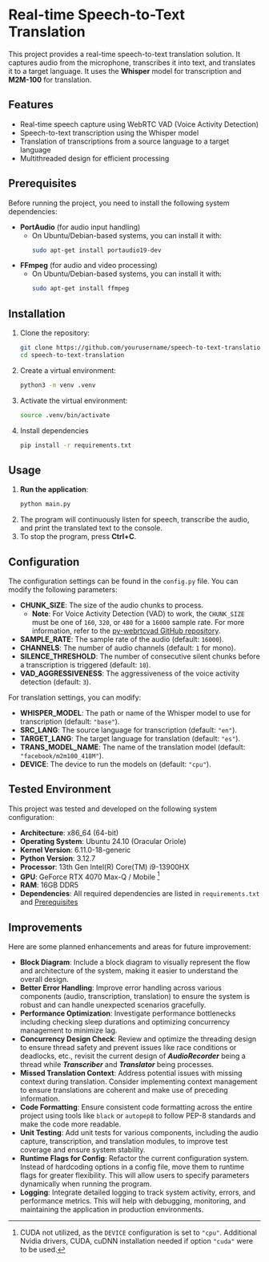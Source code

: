 # Real-time Speech-to-Text Translation

This project provides a real-time speech-to-text translation solution. It captures audio from the microphone, transcribes it into text, and translates it to a target language. It uses the **Whisper** model for transcription and **M2M-100** for translation.

## Features

- Real-time speech capture using WebRTC VAD (Voice Activity Detection)
- Speech-to-text transcription using the Whisper model
- Translation of transcriptions from a source language to a target language
- Multithreaded design for efficient processing

## Prerequisites

Before running the project, you need to install the following system dependencies:

- **PortAudio** (for audio input handling)
    - On Ubuntu/Debian-based systems, you can install it with:
      ```bash
      sudo apt-get install portaudio19-dev
      ```
- **FFmpeg** (for audio and video processing)
    - On Ubuntu/Debian-based systems, you can install it with:
      ```bash
      sudo apt-get install ffmpeg
      ```

## Installation

1. Clone the repository:
   ```bash
   git clone https://github.com/yourusername/speech-to-text-translation.git
   cd speech-to-text-translation
   ```
2. Create a virtual environment:
   ```bash
   python3 -m venv .venv
   ```
3. Activate the virtual environment:
    ```bash
    source .venv/bin/activate
    ```
4. Install dependencies
    ```bash
    pip install -r requirements.txt    
    ```

## Usage

1. **Run the application**:
   ```bash
   python main.py
   ```
2. The program will continuously listen for speech, transcribe the audio, and print the translated text to the console.
3. To stop the program, press **Ctrl+C**.

## Configuration

The configuration settings can be found in the `config.py` file. You can modify the following parameters:

- **CHUNK_SIZE**: The size of the audio chunks to process.
  - **Note**: For Voice Activity Detection (VAD) to work, the `CHUNK_SIZE` must be one of `160`, `320`, or `480` for a `16000` sample rate. For more information, refer to the [py-webrtcvad GitHub repository](https://github.com/wiseman/py-webrtcvad).
- **SAMPLE_RATE**: The sample rate of the audio (default: `16000`).
- **CHANNELS**: The number of audio channels (default: `1` for mono).
- **SILENCE_THRESHOLD**: The number of consecutive silent chunks before a transcription is triggered (default: `10`).
- **VAD_AGGRESSIVENESS**: The aggressiveness of the voice activity detection (default: `3`).

For translation settings, you can modify:

- **WHISPER_MODEL**: The path or name of the Whisper model to use for transcription (default: `"base"`).
- **SRC_LANG**: The source language for transcription (default: `"en"`).
- **TARGET_LANG**: The target language for translation (default: `"es"`).
- **TRANS_MODEL_NAME**: The name of the translation model (default: `"facebook/m2m100_418M"`).
- **DEVICE**: The device to run the models on (default: `"cpu"`).

## Tested Environment

This project was tested and developed on the following system configuration:

- **Architecture**: x86_64 (64-bit)
- **Operating System**: Ubuntu 24.10 (Oracular Oriole)
- **Kernel Version**: 6.11.0-18-generic
- **Python Version**: 3.12.7
- **Processor**: 13th Gen Intel(R) Core(TM) i9-13900HX
- **GPU**: GeForce RTX 4070 Max-Q / Mobile [^1]
- **RAM**: 16GB DDR5
- **Dependencies**: All required dependencies are listed in `requirements.txt` and [Prerequisites](#prerequisites)

[^1]: CUDA not utilized, as the `DEVICE` configuration is set to `"cpu"`. Additional Nvidia drivers, CUDA, cuDNN installation needed if option `"cuda"` were to be used.

## Improvements

Here are some planned enhancements and areas for future improvement:

- **Block Diagram**: Include a block diagram to visually represent the flow and architecture of the system, making it easier to understand the overall design.
- **Better Error Handling**: Improve error handling across various components (audio, transcription, translation) to ensure the system is robust and can handle unexpected scenarios gracefully.
- **Performance Optimization**: Investigate performance bottlenecks including checking sleep durations and optimizing concurrency management to minimize lag.
- **Concurrency Design Check**: Review and optimize the threading design to ensure thread safety and prevent issues like race conditions or deadlocks, etc., revisit the current design of ***AudioRecorder*** being a thread while ***Transcriber*** and ***Translator*** being processes.
- **Missed Translation Context**: Address potential issues with missing context during translation. Consider implementing context management to ensure translations are coherent and make use of preceding information.
- **Code Formatting**: Ensure consistent code formatting across the entire project using tools like `black` or `autopep8` to follow PEP-8 standards and make the code more readable.
- **Unit Testing**: Add unit tests for various components, including the audio capture, transcription, and translation modules, to improve test coverage and ensure system stability.
- **Runtime Flags for Config**: Refactor the current configuration system. Instead of hardcoding options in a config file, move them to runtime flags for greater flexibility. This will allow users to specify parameters dynamically when running the program.
- **Logging**: Integrate detailed logging to track system activity, errors, and performance metrics. This will help with debugging, monitoring, and maintaining the application in production environments.

